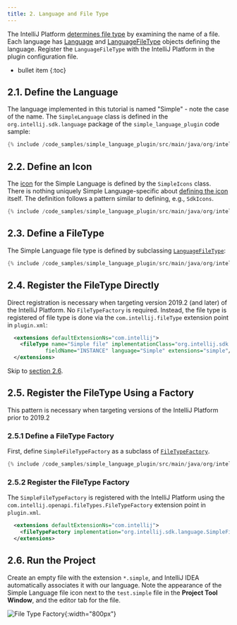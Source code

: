 ```yaml
---
title: 2. Language and File Type
---
```

<!-- Copyright 2000-2020 JetBrains s.r.o. and other contributors. Use of this source code is governed by the Apache 2.0 license that can be found in the LICENSE file. -->

The IntelliJ Platform [determines file type](/reference_guide/custom_language_support/registering_file_type.md) by examining the name of a file.
Each language has [Language](upsource:///platform/core-api/src/com/intellij/lang/Language.java) and [LanguageFileType](upsource:///platform/core-api/src/com/intellij/openapi/fileTypes/LanguageFileType.java) objects defining the language.
Register the `LanguageFileType` with the IntelliJ Platform in the plugin configuration file. 

* bullet item
{:toc}

## 2.1. Define the Language
The language implemented in this tutorial is named "Simple" - note the case of the name.
The `SimpleLanguage` class is defined in the `org.intellij.sdk.language` package of the `simple_language_plugin` code sample:
```java
{% include /code_samples/simple_language_plugin/src/main/java/org/intellij/sdk/language/SimpleLanguage.java %}
```

## 2.2. Define an Icon
The [icon](https://github.com/JetBrains/intellij-sdk-docs/blob/master/code_samples/simple_language_plugin/src/main/resources/icons/jar-gray.png) for the Simple Language is defined by the `SimpleIcons` class. 
There is nothing uniquely Simple Language-specific about [defining the icon](/reference_guide/work_with_icons_and_images.md) itself.
The definition follows a pattern similar to defining, e.g., `SdkIcons`. 
```java
{% include /code_samples/simple_language_plugin/src/main/java/org/intellij/sdk/language/SimpleIcons.java %}
```

## 2.3. Define a FileType
The Simple Language file type is defined by subclassing [`LanguageFileType`](upsource:///platform/core-api/src/com/intellij/openapi/fileTypes/LanguageFileType.java):
```java
{% include /code_samples/simple_language_plugin/src/main/java/org/intellij/sdk/language/SimpleFileType.java %}
```

## 2.4. Register the FileType Directly
Direct registration is necessary when targeting version 2019.2 (and later) of the IntelliJ Platform.
No `FileTypeFactory` is required.
Instead, the file type is registered of file type is done via the `com.intellij.fileType` extension point in `plugin.xml`: 
```xml
  <extensions defaultExtensionNs="com.intellij">
    <fileType name="Simple file" implementationClass="org.intellij.sdk.language.SimpleFileType" 
            fieldName="INSTANCE" language="Simple" extensions="simple"/>
  </extensions>
```

Skip to [section 2.6](#run-the-project).

## 2.5. Register the FileType Using a Factory
This pattern is necessary when targeting versions of the IntelliJ Platform prior to 2019.2

### 2.5.1 Define a FileType Factory
First, define `SimpleFileTypeFactory` as a subclass of [`FileTypeFactory`](upsource:///platform/platform-api/src/com/intellij/openapi/fileTypes/FileTypeFactory.java).
```java
{% include /code_samples/simple_language_plugin/src/main/java/org/intellij/sdk/language/SimpleFileTypeFactory.java %}
```

### 2.5.2 Register the FileType Factory
The `SimpleFileTypeFactory` is registered with the IntelliJ Platform using the `com.intellij.openapi.fileTypes.FileTypeFactory` extension point in `plugin.xml`.
```xml
  <extensions defaultExtensionNs="com.intellij">
    <fileTypeFactory implementation="org.intellij.sdk.language.SimpleFileTypeFactory"/>
  </extensions>
```

## 2.6. Run the Project
Create an empty file with the extension `*.simple`, and IntelliJ IDEA automatically associates it with our language.
Note the appearance of the Simple Language file icon next to the `test.simple` file in the **Project Tool Window**, and the editor tab for the file.

![File Type Factory](img/file_type_factory.png){:width="800px"}
